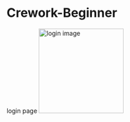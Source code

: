 # Crework-Beginner
login page
<img width="193" alt="login image" src="https://user-images.githubusercontent.com/109031200/180632750-8dfb4539-54fe-4a60-b04e-c44f416923eb.png">
